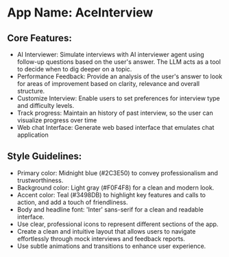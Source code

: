 # **App Name**: AceInterview

## Core Features:

- AI Interviewer: Simulate interviews with AI interviewer agent using follow-up questions based on the user's answer. The LLM acts as a tool to decide when to dig deeper on a topic.
- Performance Feedback: Provide an analysis of the user's answer to look for areas of improvement based on clarity, relevance and overall structure.
- Customize Interview: Enable users to set preferences for interview type and difficulty levels.
- Track progress: Maintain an history of past interview, so the user can visualize progress over time
- Web chat Interface: Generate web based interface that emulates chat application

## Style Guidelines:

- Primary color: Midnight blue (#2C3E50) to convey professionalism and trustworthiness.
- Background color: Light gray (#F0F4F8) for a clean and modern look.
- Accent color: Teal (#3498DB) to highlight key features and calls to action, and add a touch of friendliness.
- Body and headline font: 'Inter' sans-serif for a clean and readable interface.
- Use clear, professional icons to represent different sections of the app.
- Create a clean and intuitive layout that allows users to navigate effortlessly through mock interviews and feedback reports.
- Use subtle animations and transitions to enhance user experience.